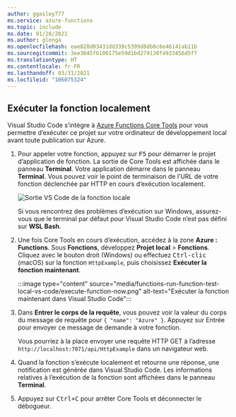 ```yaml
---
author: ggailey777
ms.service: azure-functions
ms.topic: include
ms.date: 01/28/2021
ms.author: glenga
ms.openlocfilehash: eae828d03431dd339c5399d8db8c6e46141ab11b
ms.sourcegitcommit: 3ee3045f6106175e59d1bd279130f4933456d5ff
ms.translationtype: HT
ms.contentlocale: fr-FR
ms.lasthandoff: 03/31/2021
ms.locfileid: "106075324"
---
```

## <a name="run-the-function-locally"></a>Exécuter la fonction localement

Visual Studio Code s’intègre à [Azure Functions Core Tools](../articles/azure-functions/functions-run-local.md) pour vous permettre d’exécuter ce projet sur votre ordinateur de développement local avant toute publication sur Azure.

1. Pour appeler votre fonction, appuyez sur <kbd>F5</kbd> pour démarrer le projet d’application de fonction. La sortie de Core Tools est affichée dans le panneau **Terminal**. Votre application démarre dans le panneau **Terminal**. Vous pouvez voir le point de terminaison de l’URL de votre fonction déclenchée par HTTP en cours d’exécution localement.

    ![Sortie VS Code de la fonction locale](./media/functions-run-function-test-local-vs-code/functions-vscode-f5.png)

    Si vous rencontrez des problèmes d’exécution sur Windows, assurez-vous que le terminal par défaut pour Visual Studio Code n’est pas défini sur **WSL Bash**.

1. Une fois Core Tools en cours d’exécution, accédez à la zone **Azure : Functions**. Sous **Fonctions**, développez **Projet local** > **Fonctions**. Cliquez avec le bouton droit (Windows) ou effectuez <kbd>Ctrl-clic</kbd> (macOS) sur la fonction `HttpExample`, puis choisissez **Exécuter la fonction maintenant**.

    :::image type="content" source="media/functions-run-function-test-local-vs-code/execute-function-now.png" alt-text="Exécuter la fonction maintenant dans Visual Studio Code":::
    
1. Dans **Entrer le corps de la requête**, vous pouvez voir la valeur du corps du message de requête pour `{ "name": "Azure" }`. Appuyez sur Entrée pour envoyer ce message de demande à votre fonction. 

   Vous pourriez à la place envoyer une requête HTTP GET à l’adresse `http://localhost:7071/api/HttpExample` dans un navigateur web.

1. Quand la fonction s’exécute localement et retourne une réponse, une notification est générée dans Visual Studio Code. Les informations relatives à l’exécution de la fonction sont affichées dans le panneau **Terminal**.

1. Appuyez sur <kbd>Ctrl+C</kbd> pour arrêter Core Tools et déconnecter le débogueur.
